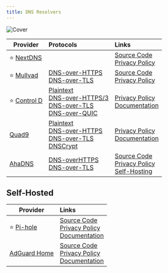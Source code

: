 ```yaml
---
title: DNS Resolvers
---
```


![Cover](/assets/covers/dns-resolvers.png)

| Provider | Protocols | Links |
| --- | :-- | :-- |
| :star: [NextDNS](https://nextdns.io/) | | [Source Code](https://github.com/nextdns)<br/>[Privacy Policy](https://nextdns.io/privacy)
| :star: [Mullvad](https://mullvad.net/en/help/dns-over-https-and-dns-over-tls) | [DNS-over-HTTPS<br/>DNS-over-TLS](https://mullvad.net/en/help/dns-over-https-and-dns-over-tls) | [Source Code](https://github.com/mullvad)<br/>[Privacy Policy](https://mullvad.net/en/help/privacy-policy)
| :star:&nbsp;[Control&nbsp;D](https://controld.com/free-dns) | [Plaintext<br/>DNS-over-HTTPS/3<br/>DNS-over-TLS<br/>DNS-over-QUIC](https://docs.controld.com/docs/feature-modern-protocols#supported-dns-protocols) | [Privacy Policy](https://controld.com/privacy)<br/>[Documentation](https://docs.controld.com/docs/getting-started) |
| [Quad9](https://quad9.net/) | [Plaintext<br/>DNS-over-HTTPS<br/>DNS-over-TLS<br/>DNSCrypt](https://docs.quad9.net/FAQs/#protocol-test-confirm-on-which-protocol-quad9-received-your-query) | [Privacy Policy](https://www.quad9.net/privacy/policy/)<br/>[Documentation](https://docs.quad9.net/) |
| [AhaDNS](https://ahadns.com/) | [DNS-overHTTPS<br/>DNS-over-TLS](https://ahadns.com/faq/) | [Source Code](https://github.com/AhaDNS)<br/>[Privacy Policy](https://ahadns.com/privacy-policy/)<br/>[Self-Hosting](https://github.com/AhaDNS/dns-server-setup)

## Self-Hosted

| Provider | Links |
| --- | :-- |
| :star: [Pi-hole](https://pi-hole.net/) | [Source Code](https://github.com/pi-hole/pi-hole)<br/>[Privacy Policy](https://pi-hole.net/privacy)<br/>[Documentation](https://docs.pi-hole.net/) |
| [AdGuard Home](https://adguard.com/adguard-home/overview.html) | [Source Code](https://github.com/AdguardTeam/AdGuardHome)<br/>[Privacy Policy](https://adguard.com/privacy/home.html)<br/>[Documentation](https://github.com/AdguardTeam/AdGuardHome/wiki) |
